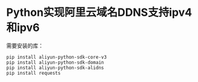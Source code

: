 # Python实现阿里云域名DDNS支持ipv4和ipv6

需要安装的库：
```
pip install aliyun-python-sdk-core-v3
pip install aliyun-python-sdk-domain
pip install aliyun-python-sdk-alidns
pip install requests
```